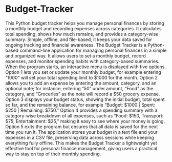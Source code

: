 # Budget-Tracker
This Python budget tracker helps you manage personal finances by storing a monthly budget and recording expenses across categories. It calculates total spending, shows how much remains, and provides a category-wise summary. Simple, offline, and file-based, it keeps your data saved for ongoing tracking and financial awareness.
The Budget Tracker is a Python-based command-line application for managing personal finances in a simple and organized way. It allows users to set a monthly budget, record expenses, and monitor spending habits with category-based summaries. When the program starts, an interactive menu is displayed with five options. Option 1 lets you set or update your monthly budget, for example entering “1000” will set your total spending limit to $1000 for the month. Option 2 allows you to add an expense by entering the amount, category, and an optional note; for instance, entering “50” under amount, “Food” as the category, and “Groceries” as the note will record a $50 grocery expense. Option 3 displays your budget status, showing the initial budget, total spent so far, and the remaining balance, for example “Budget: $1000 | Spent: $250 | Remaining: $750.” Option 4 provides a spending summary with a category-wise breakdown of all expenses, such as “Food: $150, Transport: $75, Entertainment: $25,” making it easy to see where your money is going. Option 5 exits the program but ensures that all data is saved for the next time you run it. The application stores your budget in a text file and your expenses in a CSV file, preserving data across sessions while keeping everything fully offline. This makes the Budget Tracker a lightweight yet effective tool for personal finance management, giving users a practical way to stay on top of their monthly spending.
